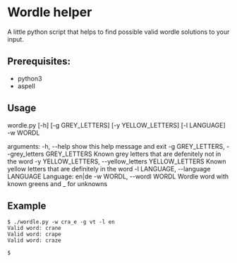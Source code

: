 # Wordle helper
A little python script that helps to find possible valid wordle solutions to your input.

## Prerequisites: 
 - python3
 - aspell

## Usage

wordle.py [-h] [-g GREY_LETTERS] [-y YELLOW_LETTERS] [-l LANGUAGE] -w WORDL

arguments:
 -h, --help             show this help message and exit
 -g GREY_LETTERS, --grey_letters GREY_LETTERS
                        Known grey letters that are defenitely not in the word
 -y YELLOW_LETTERS, --yellow_letters YELLOW_LETTERS
                        Known yellow letters that are definitely in the word
 -l LANGUAGE, --language LANGUAGE
                        Language: en|de
 -w WORDL, --wordl WORDL
                        Wordle word with known greens and _ for unknowns

## Example

    $ ./wordle.py -w cra_e -g vt -l en
    Valid word: crane
    Valid word: crape
    Valid word: craze
    
    $ 
